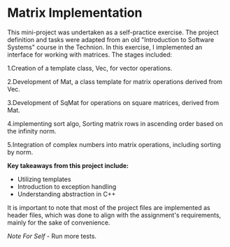 # Matrix Implementation
This mini-project was undertaken as a self-practice exercise.
The project definition and tasks were adapted from an old "Introduction to Software Systems" course in the Technion.
In this exercise, I implemented an interface for working with matrices. 
The stages included:

1.Creation of a template class, Vec, for vector operations.

2.Development of Mat, a class template for matrix operations derived from Vec.

3.Development of SqMat for operations on square matrices, derived from Mat.

4.implementing sort algo, Sorting matrix rows in ascending order based on the infinity norm.

5.Integration of complex numbers into matrix operations, including sorting by norm.

**Key takeaways from this project include:**

* Utilizing templates
* Introduction to exception handling
* Understanding abstraction in C++
  
 It is important to note that most of the project files are implemented as header files,
 which was done to align with the assignment's requirements, mainly for the sake of convenience.
 
*Note For Self* - Run more tests.
